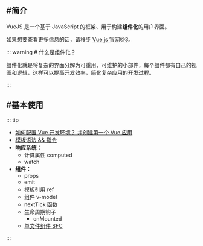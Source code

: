 <PageHeader content="Vue.js: JS 组件化框架" />

## #简介

VueJS 是一个基于 JavaScript 的框架、用于构建**组件化**的用户界面。

如果想要查看更多信息的话，请移步 [Vue.js 官网@3](https://cn.vuejs.org/)。

::: warning # 什么是组件化？

组件化就是将复杂的界面分解为可重用、可维护的小部件，每个组件都有自己的视图和逻辑，这样可以提高开发效率，简化复杂应用的开发过程。

:::

## #基本使用

::: tip

- [如何配置 Vue 开发环境？ 并创建第一个 Vue 应用](./usage/config-dev-env.md)
- [模板语法 && 指令](./usage/template-syntax.md)
- **响应系统：**
  - 计算属性 computed
  - watch
- **组件：**
  - props
  - emit
  - 模板引用 ref
  - 组件 v-model
  - nextTick 函数
  - 生命周期钩子
    - onMounted
  - [单文件组件 SFC](./usage/sfc.md)

:::

<!-- ### setup() 入口函数

> `setup() 函数` 提供了一个编写组件逻辑的新方式，它能够更好地组织和重用代码。

在 Vue3 的 `组合式 API` 中，setup 函数是一个新引入的组件选项，用于在组件创建之前执行代码。它为组件的逻辑和状态声明提供了一个统一的地方，是使用`组合式 API`构建组件的入口。

setup 函数会在组件的 beforeCreate 和 created 生命周期钩子之前被调用，这意味着在这个阶段，组件的 props、slots 等都已经被解析，但组件实例还没有被创建。setup 函数可以接收两个参数：props 和 context。

在 setup 函数中，你可以使用 `组合式 API` 提供的各种功能，如 ref、reactive、computed、watch 等，来创建响应式的数据和逻辑。setup 函数返回的任何内容都可以在组件的模板中直接使用。像这样：

```vue
<script>
import { ref } from "vue";

export default {
  setup(props, context) {
    const count = ref(0);

    // 返回值会暴露给模板和其他的选项式 API 钩子
    return {
      count,
    };
  },

  mounted() {
    console.log(this.count); // 0
  },
};
</script>

<template>
  <button @click="count++">{{ count }}</button>
</template>
```

::: danger 如何使用 `<script setup>` 语法定义组件？

通常情况下，我们会使用 `<script setup>` 语法在 Vue 3 中定义组件。

而在 `<script setup>` 中，你不需要显式定义 setup 函数。相反，`<script setup>` 中的所有顶级绑定（变量、函数等）都自动被视为 setup 函数的一部分，并且可以在模板中直接使用。

```vue
<script setup>
import { ref } from "vue";

// 使用 defineProps 定义并接收 props
const props = defineProps({
  title: String,
  count: Number,
});

// 使用 props
const title = ref(props.title);
</script>

<template>
  <div>
    <h1>{{ title }}</h1>
    <p>Count: {{ count }}</p>
  </div>
</template>
```

:::

### ref() 声明响应式数据

在`组合式 API` 中，推荐使用 ref() 函数来声明响应式状态：

```vue
<template>
  <div>{{ count }}</div>
</template>

<script setup>
import { ref } from "vue";

// 创建一个响应式的引用，初始值为0
const count = ref(0);

// 访问引用的值
console.log(count.value); // 输出: 0

// 修改引用的值
count.value = 1;
console.log(count.value); // 输出: 1
</script>
```

### props 父子组件通信

在 Vue 中，父组件向子组件进行通信主要通过 props 实现。像这样：

::: code-group

```js:line-numbers{7-9} [1.子组件 ChildComponent：]
<template>
  <div>{{ props.msg }}</div>
</template>

<script setup lang="ts">
import { defineProps } from "vue";
const props = defineProps({
  msg: String,  // 定义一个名为 msg 的 prop
});
</script>
```

```ts:line-numbers [2.父组件 App：]
<template>
  <ChildComponent msg="组件通信内容" />
</template>

<script setup lang="ts">
import ChildComponent from "./components/ChildComponent.vue";
</script>
```

:::

### emit 自定义事件

在 Vue 中，子组件向父组件进行通信主要通过 `自定义事件 emit` 实现。像这样：

::: code-group

```vue:line-numbers{9-11} [1.子组件 ChildComponent：]
<template>
  <button @click="triggerEvent">触发自定义事件</button>
</template>

<script setup lang="ts">
import { defineEmits } from "vue";

const emit = defineEmits(["my-event"]);
const triggerEvent = () => {
  emit("my-event", "触发了自定义事件");
};
</script>
```

```vue:line-numbers [2.父组件 App：]
<template>
  // 监听自定义事件 my-event
  <ChildComponent @my-event="handleMyEvevt" />
</template>

<script setup lang="ts">
import ChildComponent from "./components/ChildComponent.vue";

function handleMyEvevt(msg) {
  console.log(msg); // 触发了自定义事件
}
</script>
```

:::

### `待处理` - 计算属性 computed

### `待处理` - 模板引用 ref attribute -->
